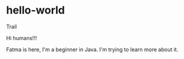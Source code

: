 # hello-world
Trail

Hi humans!!!

Fatma is here, I'm a beginner in Java.
I'm trying to learn more about it.
